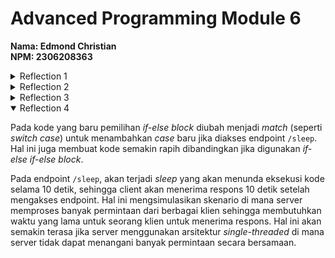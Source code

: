 # Advanced Programming Module 6
**Nama: Edmond Christian**<br>
**NPM: 2306208363**

<details>
<summary>Reflection 1</summary>

Fungsi `handle_connection()` memiliki parameter berupa sebuah `TcpStream`, yang merupakan sebuah koneksi dari seorang klien ke server. Jadi fungsi tersebut bertanggung jawab untuk menanangi koneksi yang masuk melalui TCP.<Br>
Pertama, fungsi ini membuat `BufReader` untuk membaca stream (dengan buffering data) yang diterima. Dari data tersebut, kemudian akan dipisahkan berdasarkan separator baris baru "\n" melalui `.lines()`. Setiap baris yang kemudian terbuat akan memiliki tipe `Result<String, std::io::Error>`, setelah itu digunakan `.map(|result| result.unwrap())` yang akan mengambil nilai stringnya. Jika terjadi error maka `.unwrap()` akan menghentikan program. Hal ini akan dilakukan hingga ditemukan baris-baris kosong yang menandakan akhir header `.take_while(|line| !line.is_empty())`. Setelah itu semua, dengan `.collect()`, hasilnya akan dikumpulkan ke dalam sebuah `Vec<String>` dan diprint ke terminal.


</details>

<details>
<summary>Reflection 2</summary>

![Commit 2 screen capture](/assets/images/commit2.png)

Pada versi baru `handle_connection()`, server tidak hanya membaca *request* dari client, tetapi juga mengirimkan response berupa dalam format HTTP.

Penambahan yang pertama adalah pembuatan `status_line` yang berupa string untuk menunjukkan respon HTTP dengan status 200 OK. Lalu variabel `contents` akan membaca isi file `hello.html` dan diubah menjadi string, dengan `.unwrap()` jika tidak ditemukan file maka program akan berhenti. Variabel `length` akan menyimpan panjang dari isi `contents`. Variabel terakhir, `response` akan menyusun ketiga variabel sebelumnya menjadi sebuah respons HTTP dengan format yang sudah disesuaikan sehingga `status_line` menampilkan status respons HTTP, `Content-Length: {length}` akan menampilkan ukuran dari respons HTTP, dan `{contents}` merupakan respons HTTP server.

```rust
stream.write_all(response.as_bytes()).unwrap();
```
Terakhir, akan dikirimkan respons tersebut ke client melalui jaringan `TcpStream`. Sehingga pada client terdapat halaman `Hello.html`.

</details>

<details>
<summary>Reflection 3</summary>

![Commit 3 screen capture](/assets/images/commit3.png)

Pada kode `handle_connection()` yang baru, pertama-tama terdapat penghapusan penggunaan `Vec<_>` yang sebelumnya dilakukan untuk menyimpan keseluruhan *request* HTTP. Sekarang digunakan variabel `request_line` yang hanya akan menyimpan baris pertama dari *request*.

Lalu pada kode baru respons dari server akan berbeda berdasarkan *request* client, jika request berupa "GET / HTTP/1.1" maka server akan memberikan respons HTTP "HTTP/1.1 200 OK" dan tampilan berupa file `hello.html`. Selain itu, akan diberikan respons HTTP "HTTP/1.1 404 NOT FOUND" dengan tampilan `404.html`.

Pada implementasi `handle_connection()` yang awal, kode dipisahkan di awal dengan sebuah *if-else block* hingga akhir. Dengan *refactoring*, *if-else block* hanya dilakukan di awal untuk menentukan variabel `status_line` dan `filename`. Setelah itu dilakukan pembuatan 3 variabel untuk memberikan respons dan respons diberikan. *Refactoring* yang dilakukan mengurangi duplikasi kode sehingga kedepannya *maintainability* lebih mudah dilakukan.

</details>

<details open>
<summary>Reflection 4</summary>

Pada kode yang baru pemilihan *if-else block* diubah menjadi *match* (seperti *switch case*) untuk menambahkan *case* baru jika diakses endpoint `/sleep`. Hal ini juga membuat kode semakin rapih dibandingkan jika digunakan *if-else if-else block*.

Pada endpoint `/sleep`, akan terjadi *sleep* yang akan menunda eksekusi kode selama 10 detik, sehingga client akan menerima respons 10 detik setelah mengakses endpoint. Hal ini mengsimulasikan skenario di mana server memproses banyak permintaan dari berbagai klien sehingga membutuhkan waktu yang lama untuk seorang klien untuk menerima respons. Hal ini akan semakin terasa jika server menggunakan arsitektur *single-threaded* di mana server tidak dapat menangani banyak permintaan secara bersamaan.

</details>
